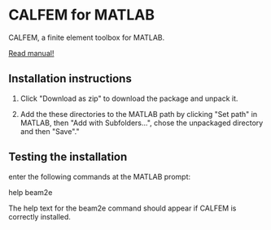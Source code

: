 # CALFEM for MATLAB
CALFEM, a finite element toolbox for MATLAB.

[Read manual!](calfem34.pdf)

Installation instructions
-------------------------

1. Click "Download as zip" to download the package and unpack it. 

2. Add the these directories to the MATLAB path by clicking "Set path" in MATLAB, then "Add with Subfolders...", chose the unpackaged directory and then "Save"."


Testing the installation
------------------------

enter the following commands at the MATLAB prompt:

help beam2e

The help text for the beam2e command should appear if CALFEM is correctly 
installed.